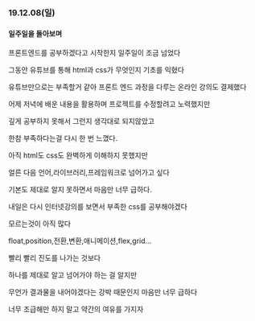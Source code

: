 ### 19.12.08(일)

#### 일주일을 돌아보며

프론트엔드를 공부하겠다고 시작한지 일주일이 조금 넘었다
 
그동안 유튜브를 통해 html과 css가 무엇인지 기초를 익혔다

유튜브만으로는 부족할거 같아 프론트 엔드 과정을 다루는 온라인 강의도 결제했다 

어제 저녁에 배운 내용을 활용하며 프로젝트를 수정할려고 노력했지만 

깊게 공부하지 못해서 그런지 생각대로 되지않았고

한참 부족하다는걸 다시 한 번 느꼈다.

아직 html도 css도 완벽하게 이해하지 못했지만 

얼른 다음 언어,라이브러리,프레임워크로 넘어가고 싶다 

기본도 제대로 알지 못하면서 마음만 너무 급하다.

내일은 다시 인터넷강의를 보면서 부족한 css를 공부해야겠다

모르는것이 아직 많다

float,position,전환,변환,애니메이션,flex,grid...

빨리 빨리 진도를 나가는 것보다 

하나를 제대로 알고 넘어가야 하는 걸 알지만

무언가 결과물을 내어야겠다는 강박 때문인지 마음만 너무 급하다

너무 조급해만 하지 말고 약간의 여유를 가지자